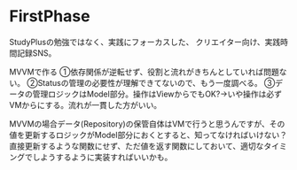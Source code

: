 # FirstPhase

StudyPlusの勉強ではなく、実践にフォーカスした、
クリエイター向け、実践時間記録SNS。

MVVMで作る
①依存関係が逆転せず、役割と流れがきちんとしていれば問題ない。
②Statusの管理の必要性が理解できてないので、もう一度調べる。
③データの管理ロジックはModel部分。操作はViewからでもOK?→いや操作は必ずVMからにする。流れが一貫した方がいい。

MVVMの場合データ(Repository)の保管自体はVMで行うと思うんですが、その値を更新するロジックがModel部分におくとすると、知ってなければいけない？
直接更新するような関数にせず、ただ値を返す関数にしておいて、適切なタイミングでしようするように実装すればいいかも。




